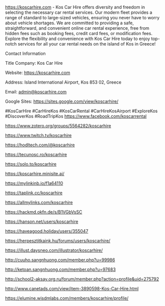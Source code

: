 https://koscarhire.com - Kos Car Hire offers diversity and freedom in selecting the necessary car rental services. Our modern fleet provides a range of standard to large-sized vehicles, ensuring you never have to worry about vehicle shortages. We are committed to providing a safe, straightforward, and convenient online car rental experience, free from hidden fees such as booking fees, credit card fees, or modification fees. Explore the flexibility and convenience with Kos Car Hire today to enjoy top-notch services for all your car rental needs on the island of Kos in Greece!

Contact Information

Title Company: Kos Car Hire

Website: https://koscarhire.com

Address: Island International Airport, Kos 853 02, Greece

Email: admin@koscarhire.com

Google Sites: https://sites.google.com/view/koscarhire/

#KosCarHire #CarHireKos #KosCarRental #CarHireKosAirport #ExploreKos #DiscoverKos #RoadTripKos
https://www.facebook.com/koscarrental

https://www.zotero.org/groups/5564282/koscarhire

https://www.twitch.tv/koscarhire

https://hodltech.com/@koscarhire

https://tecunosc.ro/koscarhire

https://solo.to/koscarhire

https://koscarhire.minisite.ai/

https://mylinkinb.io/f1a64110

https://taplink.cc/koscarhire

https://allmylinks.com/koscarhire

https://hackmd.okfn.de/s/B1VGbVsSC

https://hanson.net/users/koscarhire

https://haveagood.holiday/users/355047

https://herpesztitkaink.hu/forums/users/koscarhire/

https://illust.daysneo.com/illustrator/koscarhire/

http://cuuho.sangnhuong.com/member.php?u=99986

http://ketoan.sangnhuong.com/member.php?u=97683

http://school2-aksay.org.ru/forum/member.php?action=profile&uid=275792

http://www.canetads.com/view/item-3890598-Kos-Car-Hire.html

https://elumine.wisdmlabs.com/members/koscarhire/profile/